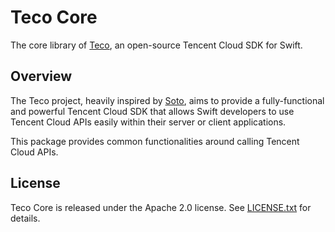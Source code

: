 # Teco Core

The core library of [Teco](https://github.com/teco-project/teco), an open-source Tencent Cloud SDK for Swift.

## Overview

The Teco project, heavily inspired by [Soto](https://github.com/soto-project), aims to provide a fully-functional and powerful Tencent Cloud SDK that allows Swift developers to use Tencent Cloud APIs easily within their server or client applications.

This package provides common functionalities around calling Tencent Cloud APIs.

## License

Teco Core is released under the Apache 2.0 license. See [LICENSE.txt](LICENSE.txt) for details.
